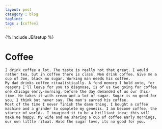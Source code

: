 ```yaml
---
layout: post
category : blog
tagline:
tags : [coffee]
---
```

{% include JB/setup %}

# Coffee
	I drink coffee a lot. The taste is really not that great. I would rather tea, but in coffee there is class. Men drink coffee. Give me a cup of Joe, black no sugar. Working man needs his coffee.
	My dad drinks coffee ritualistically. A fond memory I hold onto, for reasons I'll leave for you to diagnose, is of us two going for coffee one chicago early-morning, before the day demanded of us our (his) time. He takes it with cream and a lot of sugar. Sugar is no good for you, I think but never say. The man's earned his coffee.
	Most of the time I never finish the damn thing. I bought a coffee machine and a grinder to complete my genesis. I am become coffee, the starter of worlds. I imagined it to be a brilliant idea; this will make me happy. My wife and me sharing a cup of coffee early mornings, our own little ritual. Hold the sugar love, its no good for you. `
